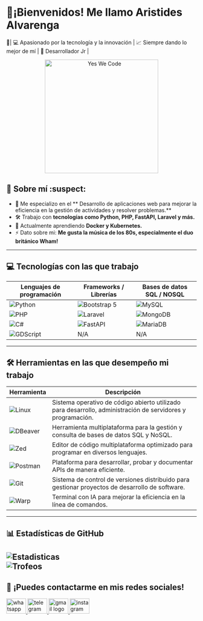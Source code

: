 # 👋¡Bienvenidos! Me llamo Aristides Alvarenga 

🔹| 💻 Apasionado por la tecnología y la innovación | 📈 Siempre dando lo mejor de mí | 👶 Desarrollador Jr |
<p align="center" >
  <img src="https://octodex.github.com/images/topguntocat.png" alt="Yes We Code" width="300">
</p>

## :boy: Sobre mí :suspect:
- 🎯 Me especializo en el ** Desarrollo de aplicaciones web para mejorar la eficiencia en la gestión de actividades y resolver problemas.**  
- 🛠 Trabajo con **tecnologías como Python, PHP, FastAPI, Laravel y más.**  
- 🌱 Actualmente aprendiendo **Docker y Kubernetes.**  
- ⚡ Dato sobre mi: **Me gusta la música de los 80s, especialmente el duo británico Wham!**  

---

## :computer: Tecnologías con las que trabajo  

| Lenguajes de programación  | Frameworks / Librerías | Bases de datos SQL / NOSQL|
|---------------------------|----------------------|---------------|
| ![Python](https://img.shields.io/badge/-Python-3776AB?style=flat&logo=python&logoColor=white)  | ![Bootstrap 5](https://img.shields.io/badge/Bootstrap%205-7952B3?style=flat&logo=bootstrap&logoColor=white) |  ![MySQL](https://img.shields.io/badge/MySQL-4479A1?style=flat&logo=mysql&logoColor=white) |
| ![PHP](https://img.shields.io/badge/PHP-777BB4?style=flat&logo=php&logoColor=white) | ![Laravel](https://img.shields.io/badge/Laravel-FF2D20?style=flat&logo=laravel&logoColor=white)  |  ![MongoDB](https://img.shields.io/badge/MongoDB-47A248?style=flat&logo=mongodb&logoColor=white) |
| ![C#](https://img.shields.io/badge/-C%23-d121cb?style=flat&logo=c-sharp&logoColor=white)   | ![FastAPI](https://img.shields.io/badge/FastAPI-009688?style=flat&logo=fastapi&logoColor=white)  | ![MariaDB](https://img.shields.io/badge/MariaDB-003545?style=flat&logo=mariadb&logoColor=white) |
| ![GDScript](https://img.shields.io/badge/-GDScript-478CBF?style=flat&logo=godotengine&logoColor=white) | N/A  | N/A|

---
## 🛠 Herramientas en las que desempeño mi trabajo  

| Herramienta | Descripción |
|------------|------------|
| ![Linux](https://img.shields.io/badge/-GNU/Linux-000000?style=flat&logo=linux&logoColor=white) | Sistema operativo de código abierto utilizado para desarrollo, administración de servidores y programación. |
| ![DBeaver](https://img.shields.io/badge/-DBeaver-382923?style=flat&logo=dbeaver&logoColor=white) | Herramienta multiplataforma para la gestión y consulta de bases de datos SQL y NoSQL. |
| ![Zed](https://img.shields.io/badge/-Zed-084CCF?style=flat&logo=zedindustries&logoColor=white) | Editor de código multiplataforma optimizado para programar en diversos lenguajes. |
| ![Postman](https://img.shields.io/badge/-Postman-FF6C37?style=flat&logo=Postman&logoColor=white) | Plataforma para desarrollar, probar y documentar APIs de manera eficiente. |
| ![Git](https://img.shields.io/badge/-Git-F05032?style=flat&logo=git&logoColor=white) | Sistema de control de versiones distribuido para gestionar proyectos de desarrollo de software. |
| ![Warp](https://img.shields.io/badge/-Warp-01A4FF?style=flat&logo=warp&logoColor=white) | Terminal con IA para mejorar la eficiencia en la línea de comandos.  |

---

## 📊 Estadísticas de GitHub   
![Estadisticas ](https://github-readme-stats.vercel.app/api?username=Aristides128&show_icons=true&theme=tokyonight)  
![Trofeos](https://github-profile-trophy.vercel.app/?username=Aristides128&theme=tokyonight&no-frame=false&no-bg=true&margin-w=4)
---

## :speech_balloon: ¡Puedes contactarme en mis redes sociales!  
<div align="left">
  <a href="https://t.me/c/1989311697/738" target="_blank">
    <img src="https://raw.githubusercontent.com/maurodesouza/profile-readme-generator/master/src/assets/icons/social/whatsapp/default.svg" width="52" height="40" alt="whatsapp logo"  />
  </a>
  <a href="https://t.me/lvrenga1" target="_blank">
    <img src="https://raw.githubusercontent.com/maurodesouza/profile-readme-generator/master/src/assets/icons/social/telegram/default.svg" width="52" height="40" alt="telegram logo"  />
  </a>
 <a href="mailto:aristidessibirian7@gmail.com" target="_blank">
    <img src="https://raw.githubusercontent.com/maurodesouza/profile-readme-generator/master/src/assets/icons/social/gmail/default.svg" width="52" height="40" alt="gmail logo"  />
  </a>
  <img src="https://raw.githubusercontent.com/maurodesouza/profile-readme-generator/master/src/assets/icons/social/instagram/default.svg" width="52" height="40" alt="instagram logo"  />
</div>

###
